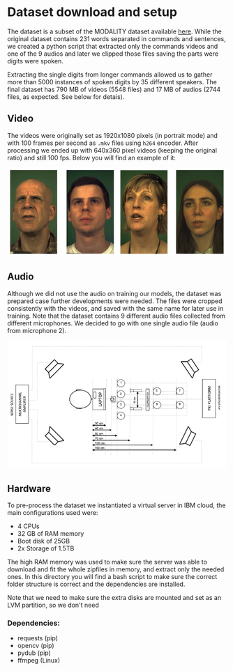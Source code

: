 # Dataset download and setup

The dataset is a subset of the MODALITY dataset available [here](http://www.modality-corpus.org/). While the original
dataset contains 231 words separated in commands and sentences, we created a python script that extracted only the
commands videos and one of the 9 audios and later we clipped those files saving the parts were digits were spoken.

Extracting the single digits from longer commands allowed us to gather more than 5000 instances of spoken digits by 35 different 
speakers. The final dataset has 790 MB of videos (5548 files) and 17 MB of audios (2744 files, as expected. See below for detais).


## Video

The videos were originally set as 1920x1080 pixels (in portrait mode) and with 100 frames per second as `.mkv` files 
using `h264` encoder. After processing we ended up with 640x360 pixel videos (keeping the original ratio) and still 
100 fps. Below you will find an example of it:

![Example of videos](../images/recordings_example.png "Example of videos")

## Audio

Although we did not use the audio on training our models, the dataset was prepared case further developments were needed.
The files were cropped consistently with the videos, and saved with the same name for later use in training.
Note that the dataset contains 9 different audio files collected from different microphones. 
We decided to go with one single audio file (audio from microphone 2).

![Microphone array set](../images/recording_schema.png "Microphone array set")  

## Hardware

To pre-process the dataset we instantiated a virtual server in IBM cloud, the main configurations used were:
* 4 CPUs
* 32 GB of RAM memory
* Boot disk of 25GB
* 2x Storage of 1.5TB

The high RAM memory was used to make sure the server was able to download and fit the whole zipfiles in memory, and 
extract only the needed ones. In this directory you will find a bash script to make sure the correct folder structure 
is correct and the dependencies are installed.

Note that we need to make sure the extra disks are mounted and set as an LVM partition, so we don't need  

### Dependencies:

* requests (pip)
* opencv (pip)
* pydub (pip)
* ffmpeg (Linux)
